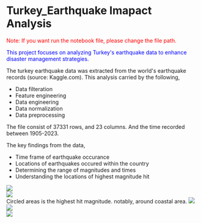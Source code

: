 
# Turkey_Earthquake Imapact Analysis
<p style="color:red;">Note: If you want run the notebook file, please change the file path.<br></p>

<p style='color:blue;'>This project focuses on analyzing Turkey's earthquake data to enhance disaster management strategies.</p>

<p>The turkey earthquake data was extracted from the world's earthquake records (source: Kaggle.com). This analysis carried by the following,<br>

<ul>
  <li>Data filteration</li>
  <li>Feature engineering</li>
  <li>Data engineering </li>
  <li>Data normalization</li>
  <li>Data preprocessing</li> 
</ul>
</p>
<p>The file consist of 37331 rows, and 23 columns. And the time recorded between 1905-2023.</p>
<p>The key findings from the data,
<ul>
  <li>Time frame of earthquake occurance</li>
  <li>Locations of earthquakes occured within the country</li>
  <li>Determining the range of magnitudes and times</li>
  <li>Understanding the locations of highest magnitude hit</li>
</ul>
</p>
<img src='https://github.com/irrino/turkey_resources/blob/930e09c2a64d5bde66aa35ec6bd8e3d8bb8d546e/Magnitude.png'></img>
<br>
<img src='https://github.com/irrino/turkey_resources/blob/930e09c2a64d5bde66aa35ec6bd8e3d8bb8d546e/2023.png'></img>
<br>
Circled areas is the highest hit magnitude. notably, around coastal area.
<img src='https://github.com/irrino/turkey_resources/blob/930e09c2a64d5bde66aa35ec6bd8e3d8bb8d546e/Map.png'></img>
<br>
<img src='https://github.com/irrino/turkey_resources/blob/930e09c2a64d5bde66aa35ec6bd8e3d8bb8d546e/count.png'/>
<br>
<img src='https://github.com/irrino/turkey_resources/blob/930e09c2a64d5bde66aa35ec6bd8e3d8bb8d546e/Pychart.png'/>
